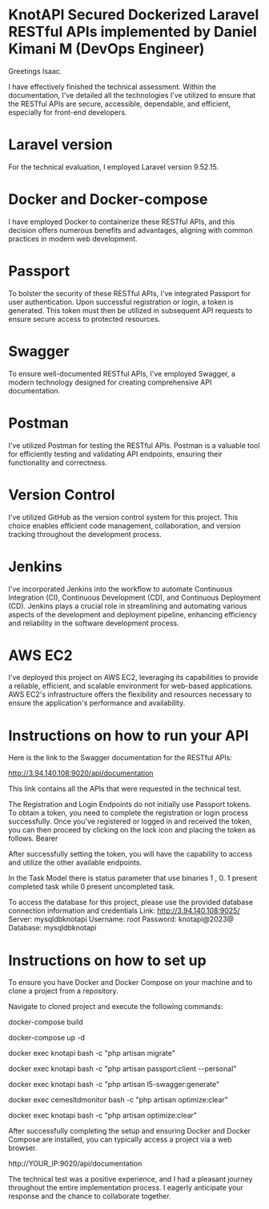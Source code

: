 # KnotAPI Secured Dockerized Laravel RESTful APIs implemented by Daniel Kimani M (DevOps Engineer)
Greetings Isaac.

I have effectively finished the technical assessment. Within the documentation, I've detailed all the technologies I've utilized to ensure that the RESTful APIs are secure, accessible, dependable, and efficient, especially for front-end developers.

# Laravel version

For the technical evaluation, I employed Laravel version 9.52.15.

# Docker and Docker-compose

I have employed Docker to containerize these RESTful APIs, and this decision offers numerous benefits and advantages, aligning with common practices in modern web development.

# Passport
To bolster the security of these RESTful APIs, I've integrated Passport for user authentication. Upon successful registration or login, a token is generated. This token must then be utilized in subsequent API requests to ensure secure access to protected resources.

# Swagger

To ensure well-documented RESTful APIs, I've employed Swagger, a modern technology designed for creating comprehensive API documentation.

# Postman 

I've utilized Postman for testing the RESTful APIs. Postman is a valuable tool for efficiently testing and validating API endpoints, ensuring their functionality and correctness.

# Version Control

I've utilized GitHub as the version control system for this project. This choice enables efficient code management, collaboration, and version tracking throughout the development process. 

# Jenkins

I've incorporated Jenkins into the workflow to automate Continuous Integration (CI), Continuous Development (CD), and Continuous Deployment (CD). Jenkins plays a crucial role in streamlining and automating various aspects of the development and deployment pipeline, enhancing efficiency and reliability in the software development process.
# AWS EC2

I've deployed this project on AWS EC2, leveraging its capabilities to provide a reliable, efficient, and scalable environment for web-based applications. AWS EC2's infrastructure offers the flexibility and resources necessary to ensure the application's performance and availability.

# Instructions on how to run your API

Here is the link to the Swagger documentation for the RESTful APIs:

http://3.94.140.108:9020/api/documentation

This link contains all the APIs that were requested in the technical test.


The Registration and Login Endpoints do not initially use Passport tokens. To obtain a token, you need to complete the registration or login process successfully. Once you've registered or logged in and received the token, you can then proceed by clicking on the lock icon and placing the token as follows.
Bearer <TOKEN>

After successfully setting the token, you will have the capability to access and utilize the other available endpoints. 

In the Task Model there is status parameter that use binaries 1 , 0. 1 present completed task while 0 present uncompleted task.

To access the database for this project, please use the provided database connection information and credentials
Link: http://3.94.140.108:9025/
Server: mysqldbknotapi
Username: root
Password: knotapi@2023@
Database: mysqldbknotapi

# Instructions on how to set up

To ensure you have Docker and Docker Compose on your machine and to clone a project from a repository.

Navigate to cloned project and execute the following commands:

docker-compose build

docker-compose up -d

docker exec knotapi bash -c "php artisan migrate"

docker exec knotapi bash -c "php artisan passport:client --personal"

docker exec knotapi bash -c "php artisan l5-swagger:generate"

docker exec cemesltdmonitor bash -c "php artisan optimize:clear"

docker exec knotapi bash -c "php artisan optimize:clear"

After successfully completing the setup and ensuring Docker and Docker Compose are installed, you can typically access a project via a web browser.

http://YOUR_IP:9020/api/documentation

The technical test was a positive experience, and I had a pleasant journey throughout the entire implementation process. I eagerly anticipate your response and the chance to collaborate together.





